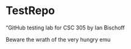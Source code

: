 # TestRepo
“GitHub testing lab for CSC 305 by Ian Bischoff

Beware the wrath of the very hungry emu
